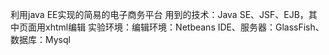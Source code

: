 利用java EE实现的简易的电子商务平台
用到的技术：Java SE、JSF、EJB，其中页面用xhtml编辑
实验环境：编辑环境：Netbeans IDE、服务器：GlassFish、数据库：Mysql

